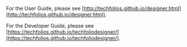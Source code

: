 
For the User Guide, please see [http://techfolios.github.io/designer.html](http://techfolios.github.io/designer.html).

For the Developer Guide, please see [https://techfolios.github.io/techfoliodesigner/](https://techfolios.github.io/techfoliodesigner/).
